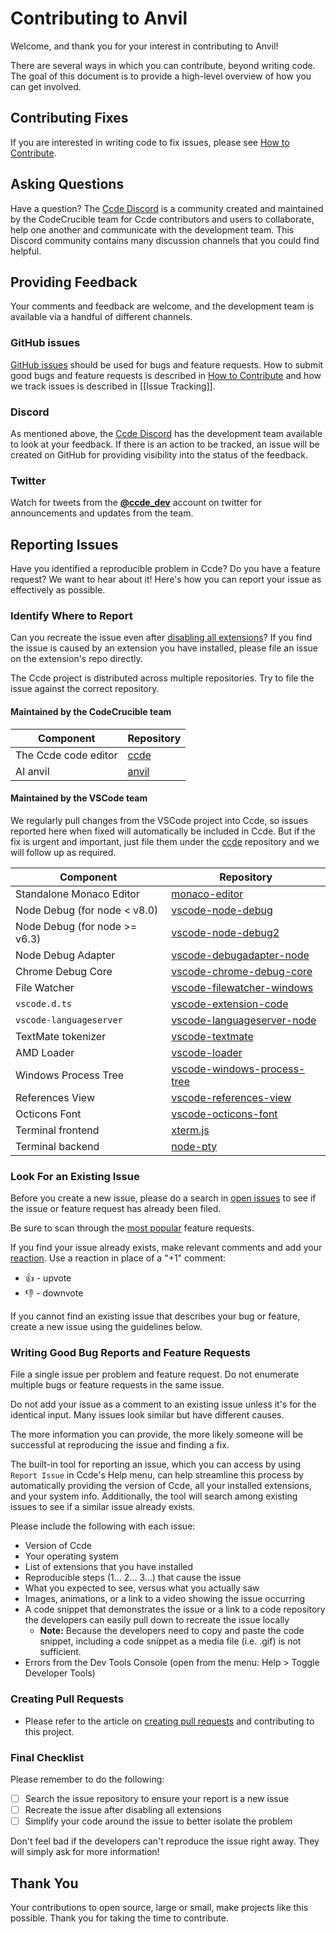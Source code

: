 # Contributing to Anvil

Welcome, and thank you for your interest in contributing to Anvil!

There are several ways in which you can contribute, beyond writing code. The goal of this document is to provide a high-level overview of how you can get involved.

## Contributing Fixes

If you are interested in writing code to fix issues, please see [How to Contribute](https://github.com/codecruciblecc/anvil/blob/main/HOW_TO_CONTRIBUTE.md.md).

## Asking Questions

Have a question? The [Ccde Discord](https://discord.gg/mtgrhXM5Xf) is a community created and maintained by the CodeCrucible team for Ccde contributors and users to collaborate, help one another and communicate with the development team. This Discord community contains many discussion channels that you could find helpful.

## Providing Feedback

Your comments and feedback are welcome, and the development team is available via a handful of different channels.

### GitHub issues
[GitHub issues](https://github.com/codecruciblecc/anvil/issues) should be used for bugs and feature requests. How to submit good bugs and feature requests is described in [How to Contribute](https://github.com/codecruciblecc/anvil/blob/main/HOW_TO_CONTRIBUTE.md) and how we track issues is described in [[Issue Tracking]].

### Discord
As mentioned above, the [Ccde Discord](https://discord.gg/mtgrhXM5Xf) has the development team available to look at your feedback. If there is an action to be tracked, an issue will be created on GitHub for providing visibility into the status of the feedback.

### Twitter
Watch for tweets from the [**@ccde_dev**](https://twitter.com/ccde_dev) account on twitter for announcements and updates from the team.

## Reporting Issues

Have you identified a reproducible problem in Ccde? Do you have a feature request? We want to hear about it! Here's how you can report your issue as effectively as possible.

### Identify Where to Report

Can you recreate the issue even after [disabling all extensions](https://code.visualstudio.com/docs/editor/extension-gallery#_disable-an-extension)? If you find the issue is caused by an extension you have installed, please file an issue on the extension's repo directly.

The Ccde project is distributed across multiple repositories. Try to file the issue against the correct repository.

#### Maintained by the CodeCrucible team
|Component|Repository|
|---|---|
|The Ccde code editor|[ccde](https://github.com/codecruciblecc/ccde)|
|AI anvil|[anvil](https://github.com/codecruciblecc/anvil)|

#### Maintained by the VSCode team
We regularly pull changes from the VSCode project into Ccde, so issues reported here when fixed will automatically be included in Ccde. But if the fix is urgent and important, just file them under the [ccde](https://github.com/codecruciblecc/ccde) repository and we will follow up as required.

|Component|Repository|
|---|---|
|Standalone Monaco Editor|[monaco-editor](https://github.com/Microsoft/monaco-editor)|
|Node Debug (for node < v8.0)|[vscode-node-debug](https://github.com/microsoft/vscode-node-debug)|
|Node Debug (for node >= v6.3)|[vscode-node-debug2](https://github.com/microsoft/vscode-node-debug2)|
|Node Debug Adapter |[vscode-debugadapter-node](https://github.com/Microsoft/vscode-debugadapter-node)|
|Chrome Debug Core| [vscode-chrome-debug-core](https://github.com/Microsoft/vscode-chrome-debug-core)|
|File Watcher|[vscode-filewatcher-windows](https://github.com/microsoft/vscode-filewatcher-windows)|
|`vscode.d.ts`|[vscode-extension-code](https://github.com/microsoft/vscode-extension-vscode)|
|`vscode-languageserver`|[vscode-languageserver-node](https://github.com/microsoft/vscode-languageserver-node)|
|TextMate tokenizer|[vscode-textmate](https://github.com/microsoft/vscode-textmate)|
|AMD Loader|[vscode-loader](https://github.com/microsoft/vscode-loader)|
|Windows Process Tree|[vscode-windows-process-tree](https://github.com/microsoft/vscode-windows-process-tree)|
|References View|[vscode-references-view](https://github.com/microsoft/vscode-references-view)|
|Octicons Font|[vscode-octicons-font](https://github.com/microsoft/vscode-octicons-font)|
|Terminal frontend|[xterm.js](https://github.com/xtermjs/xterm.js)
|Terminal backend|[node-pty](https://github.com/microsoft/node-pty)

### Look For an Existing Issue

Before you create a new issue, please do a search in [open issues](https://github.com/microsoft/vscode/issues) to see if the issue or feature request has already been filed.

Be sure to scan through the [most popular](https://github.com/microsoft/vscode/issues?q=is%3Aopen+is%3Aissue+label%3Afeature-request+sort%3Areactions-%2B1-desc) feature requests.

If you find your issue already exists, make relevant comments and add your [reaction](https://github.com/blog/2119-add-reactions-to-pull-requests-issues-and-comments). Use a reaction in place of a "+1" comment:

* 👍 - upvote
* 👎 - downvote

If you cannot find an existing issue that describes your bug or feature, create a new issue using the guidelines below.

### Writing Good Bug Reports and Feature Requests

File a single issue per problem and feature request. Do not enumerate multiple bugs or feature requests in the same issue.

Do not add your issue as a comment to an existing issue unless it's for the identical input. Many issues look similar but have different causes.

The more information you can provide, the more likely someone will be successful at reproducing the issue and finding a fix.

The built-in tool for reporting an issue, which you can access by using `Report Issue` in Ccde's Help menu, can help streamline this process by automatically providing the version of Ccde, all your installed extensions, and your system info. Additionally, the tool will search among existing issues to see if a similar issue already exists.

Please include the following with each issue:

* Version of Ccde
* Your operating system
* List of extensions that you have installed
* Reproducible steps (1... 2... 3...) that cause the issue
* What you expected to see, versus what you actually saw
* Images, animations, or a link to a video showing the issue occurring
* A code snippet that demonstrates the issue or a link to a code repository the developers can easily pull down to recreate the issue locally
  * **Note:** Because the developers need to copy and paste the code snippet, including a code snippet as a media file (i.e. .gif) is not sufficient.
* Errors from the Dev Tools Console (open from the menu: Help > Toggle Developer Tools)

### Creating Pull Requests

* Please refer to the article on [creating pull requests](https://github.com/codecruciblecc/anvil/blob/main/HOW_TO_CONTRIBUTE.md.md#pull-requests) and contributing to this project.

### Final Checklist

Please remember to do the following:

* [ ] Search the issue repository to ensure your report is a new issue
* [ ] Recreate the issue after disabling all extensions
* [ ] Simplify your code around the issue to better isolate the problem

Don't feel bad if the developers can't reproduce the issue right away. They will simply ask for more information!

## Thank You

Your contributions to open source, large or small, make projects like this possible. Thank you for taking the time to contribute.